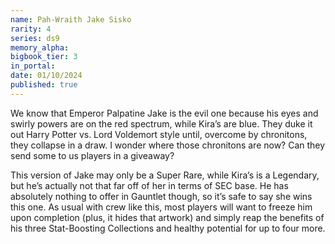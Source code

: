 ```yaml
---
name: Pah-Wraith Jake Sisko
rarity: 4
series: ds9
memory_alpha:
bigbook_tier: 3
in_portal:
date: 01/10/2024
published: true
---
```


We know that Emperor Palpatine Jake is the evil one because his eyes and swirly powers are on the red spectrum, while Kira’s are blue. They duke it out Harry Potter vs. Lord Voldemort style until, overcome by chronitons, they collapse in a draw. I wonder where those chronitons are now? Can they send some to us players in a giveaway?

This version of Jake may only be a Super Rare, while Kira’s is a Legendary, but he’s actually not that far off of her in terms of SEC base. He has absolutely nothing to offer in Gauntlet though, so it’s safe to say she wins this one. As usual with crew like this, most players will want to freeze him upon completion (plus, it hides that artwork) and simply reap the benefits of his three Stat-Boosting Collections and healthy potential for up to four more.
